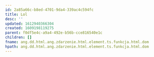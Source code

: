 ```yaml
---
id: 2a85a66c-b8ed-4701-9da4-339ac4c594fc
title: Lol
desc: ''
updated: 1612940366304
created: 1609198119275
parent: f0df5e4c-a9a4-492e-b56b-cce816540e1c
children: []
fname: ang.dd.html.ang.zdarzenie.html.element.ts.funkcja.html.dom
hpath: ang.dd.html.ang.zdarzenie.html.element.ts.funkcja.html.dom
---
```



